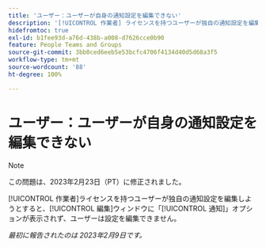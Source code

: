 ```yaml
---
title: 'ユーザー：ユーザーが自身の通知設定を編集できない'
description: '[!UICONTROL 作業者] ライセンスを持つユーザーが独自の通知設定を編集しようとすると、[!UICONTROL 編集] ウィンドウに「[!UICONTROL 通知]」オプションが表示されず、ユーザーは設定を編集できません。'
hidefromtoc: true
exl-id: b1fee93d-a76d-438b-a008-d7626cce0b90
feature: People Teams and Groups
source-git-commit: 3bb0ced6eeb5e53bcfc4706f4134d40d5d68a3f5
workflow-type: tm+mt
source-wordcount: '88'
ht-degree: 100%

---
```


# ユーザー：ユーザーが自身の通知設定を編集できない

>[!NOTE]
>
>この問題は、2023年2月23日（PT）に修正されました。

[!UICONTROL 作業者]ライセンスを持つユーザーが独自の通知設定を編集しようとすると、[!UICONTROL 編集]ウィンドウに「[!UICONTROL 通知]」オプションが表示されず、ユーザーは設定を編集できません。

_最初に報告されたのは 2023年2月9日です。_
